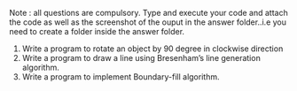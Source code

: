 Note : all questions are compulsory. 
Type and execute your code and attach the code as well as the screenshot of the ouput in the answer folder..i.e you need to create a folder inside the answer folder.

                                

                          
                                 
1. Write a program to rotate an object by 90 degree in clockwise direction
2. Write a program to draw a line using Bresenham’s line generation algorithm.
3. Write a program to implement Boundary-fill algorithm.
